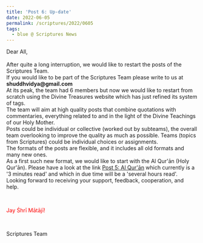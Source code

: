 ```yaml
---
title: 'Post 6: Up-date'
date: 2022-06-05
permalink: /scriptures/2022/0605
tags:
  - blue @ Scriptures News
---
```


<p>
Dear All,<br>
<br>
After quite a long interruption, we would like to restart the posts of the Scriptures Team.<br>
If you would like to be part of the Scriptures Team please write to us at<br> 
<b>shuddhvidya@gmail.com</b><br>
At its peak, the team had 6 members but now we would like to restart from scratch using the Divine Treasures website which has just refined its system of tags.<br>
The team will aim at high quality posts that combine quotations with commentaries, everything related to and in the light of the Divine Teachings of our Holy Mother.<br>
Posts could be individual or collective (worked out by subteams), the overall team overlooking to improve the quality as much as possible. Teams (topics from Scriptures) could be individual choices or assignments.<br>
The formats of the posts are flexible, and it includes all old formats and many new ones.<br>
As a first such new format, we would like to start with the Al Qur'ān (Holy Qur'ān). Please have a look at the link
<a href="https://seven-teams.github.io/scriptures/2022/0604">Post 5: Al Qur'ān</a> which currently is a '3 minutes read' and which in due time will be a 'several hours read'.<br>
Looking forward to receiving your support, feedback, cooperation, and help.
</p>

<br>
<p style="color:red;">Jay Śhrī Mātājī!<br></p>

<br>

Scriptures Team